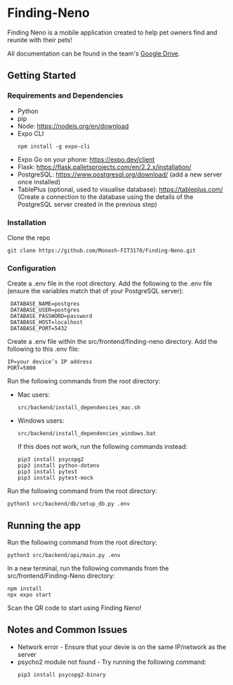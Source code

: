 # Finding-Neno
Finding Neno is a mobile application created to help pet owners find and reunite with their pets!

All documentation can be found in the team's [Google Drive](https://drive.google.com/drive/u/1/folders/1URib5DxULDa4vhqCTlcQM6K4CIRcmrmG).

## Getting Started

### Requirements and Dependencies

* Python
* pip
* Node: https://nodejs.org/en/download
* Expo CLI
  ```
  npm install -g expo-cli
  ```
* Expo Go on your phone: https://expo.dev/client
* Flask: https://flask.palletsprojects.com/en/2.2.x/installation/
* PostgreSQL: https://www.postgresql.org/download/ (add a new server once installed)
* TablePlus (optional, used to visualise database): https://tableplus.com/  (Create a connection to the database using the details of the PostgreSQL server created in the previous step)

### Installation
Clone the repo
```
git clone https://github.com/Monash-FIT3170/Finding-Neno.git
```

### Configuration
Create a .env file in the root directory. Add the following to the .env file (ensure the variables match that of your PostgreSQL server): 
  ```
   DATABASE_NAME=postgres  
   DATABASE_USER=postgres  
   DATABASE_PASSWORD=password  
   DATABASE_HOST=localhost  
   DATABASE_PORT=5432  
  ``` 
Create a .env file within the src/frontend/finding-neno directory. Add the following to this .env file:  
  ```
  IP=your device’s IP address 
  PORT=5000
  ``` 
Run the following commands from the root directory: 
* Mac users:
  ```
  src/backend/install_dependencies_mac.sh
  ```
* Windows users:
  ```
  src/backend/install_dependencies_windows.bat
  ```
  If this does not work, run the following commands instead: 
  ```
  pip3 install psycopg2
  pip3 install python-dotenv
  pip3 install pytest
  pip3 install pytest-mock
  ```
Run the following command from the root directory: 
  ```
  python3 src/backend/db/setup_db.py .env
  ```

## Running the app 

Run the following command from the root directory: 
  ```
  python3 src/backend/api/main.py .env
  ```

In a new terminal, run the following commands from the src/frontend/Finding-Neno directory: 
  ```
  npm install
  npx expo start
  ```

Scan the QR code to start using Finding Neno!

## Notes and Common Issues
* Network error - Ensure that your devie is on the same IP/network as the server
* psycho2 module not found - Try running the following command:
  ```
  pip3 install psycopg2-binary
  ```
